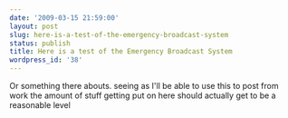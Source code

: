 ```yaml
---
date: '2009-03-15 21:59:00'
layout: post
slug: here-is-a-test-of-the-emergency-broadcast-system
status: publish
title: Here is a test of the Emergency Broadcast System
wordpress_id: '38'
---
```


Or something there abouts. seeing as I'll be able to use this to post from work the amount of stuff getting put on here should actually get to be a reasonable level  

